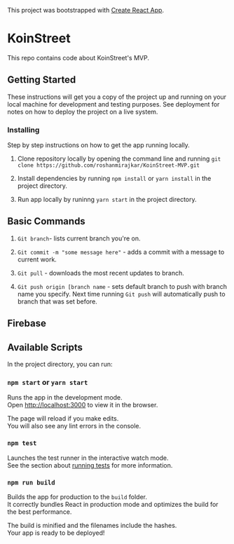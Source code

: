 This project was bootstrapped with [Create React App](https://github.com/facebookincubator/create-react-app).


# KoinStreet

This repo contains code about KoinStreet's MVP.

## Getting Started

These instructions will get you a copy of the project up and running on your local machine for development and testing purposes. See deployment for notes on how to deploy the project on a live system.


### Installing

Step by step instructions on how to get the app running locally.

1. Clone repository locally by opening the command line and running `git clone https://github.com/roshanmirajkar/KoinStreet-MVP.git` 

2. Install dependencies by running `npm install` or `yarn install` in the project directory.

3. Run app locally by runinng `yarn start` in the project directory.



## Basic Commands

1. `Git branch`- lists current branch you're on.

2. `Git commit -m "some message here"` - adds a commit with a message to current work.

3. `Git pull` - downloads the most recent updates to branch.

4. `Git push origin [branch name` - sets default branch to push with branch name you specify. Next time running `Git push` will automatically push to branch that was set before.

## Firebase


## Available Scripts

In the project directory, you can run:

### `npm start` or `yarn start`

Runs the app in the development mode.<br>
Open [http://localhost:3000](http://localhost:3000) to view it in the browser.

The page will reload if you make edits.<br>
You will also see any lint errors in the console.

### `npm test`

Launches the test runner in the interactive watch mode.<br>
See the section about [running tests](#running-tests) for more information.

### `npm run build`

Builds the app for production to the `build` folder.<br>
It correctly bundles React in production mode and optimizes the build for the best performance.

The build is minified and the filenames include the hashes.<br>
Your app is ready to be deployed!


